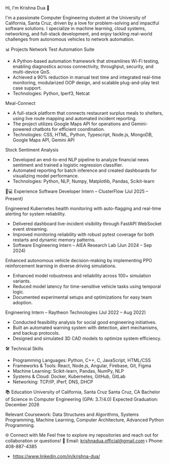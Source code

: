 Hi, I'm Krishna Dua 👋

I'm a passionate Computer Engineering student at the University of California, Santa Cruz, driven by a love for problem-solving and impactful software solutions. I specialize in machine learning, cloud systems, networking, and full-stack development, and enjoy tackling real-world challenges from autonomous vehicles to network automation.

📊 Projects
Network Test Automation Suite
- A Python-based automation framework that streamlines Wi-Fi testing, enabling diagnostics across connectivity, throughput, security, and multi-device QoS.
- Achieved a 90% reduction in manual test time and integrated real-time monitoring, modularized OOP design, and scalable plug-and-play test case support.
- Technologies: Python, Iperf3, Netcat

Meal-Connect
- A full-stack platform that connects restaurant surplus meals to shelters, using live route mapping and automated incident reporting.
- The project utilizes Google Maps API for operations and Gemini-powered chatbots for efficient coordination.
- Technologies: CSS, HTML, Python, Typescript, Node.js, MongoDB, Google Maps API, Gemini API

Stock Sentiment Analysis
- Developed an end-to-end NLP pipeline to analyze financial news sentiment and trained a logistic regression classifier.
- Automated reporting for batch inference and created dashboards for visualizing model performance.
- Technologies: Python, NLP, Numpy, Matplotlib, Pandas, Scikit-learn

👨💻 Experience
Software Developer Intern – ClusterFlow (Jul 2025 – Present)

Engineered Kubernetes health monitoring with auto-flagging and real-time alerting for system reliability.

- Delivered dashboard live-incident visibility through FastAPI WebSocket event streaming.
- Improved monitoring reliability with robust pytest coverage for both restarts and dynamic memory patterns.
- Software Engineering Intern – AIEA Research Lab (Jun 2024 – Sep 2024)

Enhanced autonomous vehicle decision-making by implementing PPO reinforcement learning in diverse driving simulations.

- Enhanced model robustness and reliability across 100+ simulation variants.
- Reduced model latency for time-sensitive vehicle tasks using temporal logic.
- Documented experimental setups and optimizations for easy team adoption.

Engineering Intern – Raytheon Technologies (Jul 2022 – Aug 2022)

- Conducted feasibility analysis for social good engineering initiatives.
- Built an automated warning system with detection, alert mechanisms, and backup protocols.
- Designed and simulated 3D CAD models to optimize system efficiency.

🛠️ Technical Skills
- Programming Languages: Python, C++, C, JavaScript, HTML/CSS
- Frameworks & Tools: React, Node.js, Angular, Firebase, Git, Figma
- Machine Learning: Scikit-learn, Pandas, NumPy, NLP
- Systems & Cloud: Docker, Kubernetes, GitHub, GitLab
- Networking: TCP/IP, iPerf, DNS, DHCP

📚 Education
University of California, Santa Cruz
Santa Cruz, CA
Bachelor of Science in Computer Engineering (GPA: 3.7/4.0)
Expected Graduation: December 2026

Relevant Coursework: Data Structures and Algorithms, Systems Programming, Machine Learning, Computer Architecture, Advanced Python Programming.

🌐 Connect with Me
Feel free to explore my repositories and reach out for collaboration or questions!
📧 Email: krishnadua.official@gmail.com
📞 Phone: 408-887-4385
- https://www.linkedin.com/in/krishna-dua/

